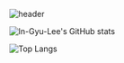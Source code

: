 <!--
### Hi there 👋
**In-Gyu-Lee/In-Gyu-Lee** is a ✨ _special_ ✨ repository because its `README.md` (this file) appears on your GitHub profile.

Here are some ideas to get you started:

- 🔭 I’m currently working on ...
- 🌱 I’m currently learning ...
- 👯 I’m looking to collaborate on ...
- 🤔 I’m looking for help with ...
- 💬 Ask me about ...
- 📫 How to reach me: ...
- 😄 Pronouns: ...
- ⚡ Fun fact: ...
-->

![header](https://capsule-render.vercel.app/api?type=waving&color=auto&text=Lee%20InGyu's%20Github&desc=Welcome&height=300&fontAlignY=35&fontSize=60&descSize=35&descAlignY=55&descAlign=70)

![In-Gyu-Lee's GitHub stats](https://github-readme-stats.vercel.app/api?username=In-Gyu-Lee&show_icons=true&theme=radical)

![Top Langs](https://github-readme-stats.vercel.app/api/top-langs/?username=In-Gyu-Lee&layout=compact)
